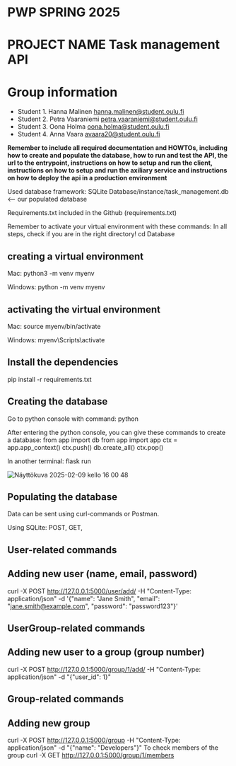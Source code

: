 # PWP SPRING 2025
# PROJECT NAME Task management API
# Group information
* Student 1. Hanna Malinen hanna.malinen@student.oulu.fi
* Student 2. Petra Vaaraniemi petra.vaaraniemi@student.oulu.fi
* Student 3. Oona Holma oona.holma@student.oulu.fi
* Student 4. Anna Vaara avaara20@student.oulu.fi


__Remember to include all required documentation and HOWTOs, including how to create and populate the database, how to run and test the API, the url to the entrypoint, instructions on how to setup and run the client, instructions on how to setup and run the axiliary service and instructions on how to deploy the api in a production environment__

Used database framework: SQLite
Database/instance/task_management.db <-- our populated database

Requirements.txt included in the Github (requirements.txt)



Remember to activate your virtual environment with these commands:
In all steps, check if you are in the right directory!
cd Database

## creating a virtual environment
Mac:
python3 -m venv myenv

Windows:
python -m venv myenv

## activating the virtual environment
Mac:
source myenv/bin/activate

Windows:
myenv\Scripts\activate

## Install the dependencies
pip install -r requirements.txt

## Creating the database
Go to python console with command:
python

After entering the python console, you can give these commands to create a database:
from app import db
from app import app
ctx = app.app_context()
ctx.push()
db.create_all()
ctx.pop()

In another terminal:
flask run

![Näyttökuva 2025-02-09 kello 16 00 48](https://github.com/user-attachments/assets/c937b2db-a4ef-4f5b-b46b-7e1b34c7bca0)


## Populating the database
Data can be sent using curl-commands or Postman.

Using SQLite: 
POST, GET, 

## User-related commands
## Adding new user (name, email, password)
curl -X POST http://127.0.0.1:5000/user/add/ -H "Content-Type: application/json" -d '{"name": "Jane Smith", "email": "jane.smith@example.com", "password": "password123"}'

## UserGroup-related commands
## Adding new user to a group (group number)
curl -X POST http://127.0.0.1:5000/group/1/add/ -H "Content-Type: application/json" -d "{"user_id": 1}"


## Group-related commands
## Adding new group
curl -X POST http://127.0.0.1:5000/group -H "Content-Type: application/json" -d "{"name": "Developers"}"
To check members of the group
curl -X GET http://127.0.0.1:5000/group/1/members



